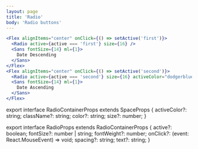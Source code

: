 ```yaml
---
layout: page
title: 'Radio'
body: 'Radio buttons'
---
```


```jsx
<Flex alignItems="center" onClick={() => setActive('first')}>
  <Radio active={active === 'first'} size={16} />
  <Sans fontSize={14} ml={1}>
    Date Descending
  </Sans>
</Flex>
<Flex alignItems="center" onClick={() => setActive('second')}>
  <Radio active={active === 'second'} size={16} activeColor="dodgerblue" />
  <Sans fontSize={14} ml={1}>
    Date Ascending
  </Sans>
</Flex>
```

export interface RadioContainerProps extends SpaceProps {
  activeColor?: string;
  className?: string;
  color?: string;
  size?: number;
}

export interface RadioProps extends RadioContainerProps {
  active?: boolean;
  fontSize?: number | string;
  fontWeight?: number;
  onClick?: (event: React.MouseEvent<HTMLDivElement>) => void;
  spacing?: string;
  text?: string;
}
